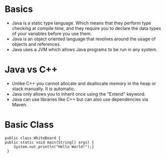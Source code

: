 # Basics 
* Java is a static type language. Which means that they perform type checking at compile time, 
  and they require you to declare the data types of your variables before you use them.
* Java is an object oriented language that revolves around the usage of objects and references.
* Java uses a JVM which allows Java programs to be run in any system.
# Java vs C++
* Unlike C++ you cannot allocate and deallocate memory in the heap or stack manually. It is automatic.
* Java only allows you to inherit once using the "Extend" keyword.
* Java can use libraries like C++ but can also use dependencies via Maven.

# Basic Class

    public class WhiteBoard {
	public static void main(String[] args) {
		System.out.println("Hello World!");}
     }

